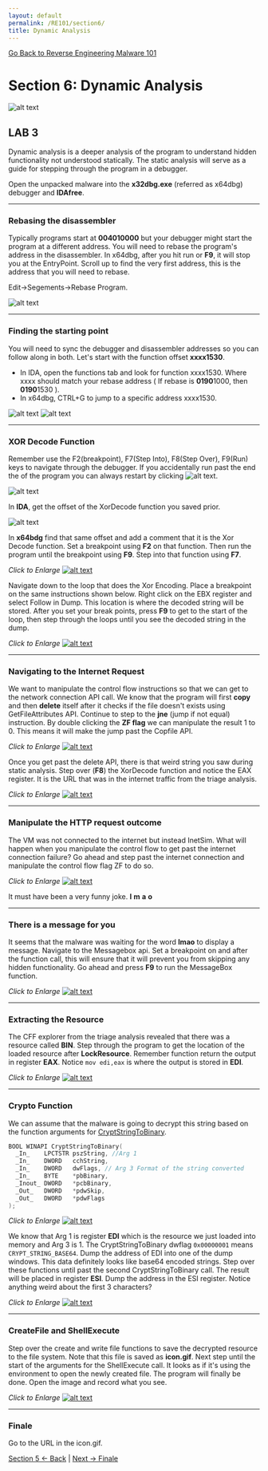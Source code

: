 ```yaml
---
layout: default
permalink: /RE101/section6/
title: Dynamic Analysis
---
```

[Go Back to Reverse Engineering Malware 101](https://securedorg.github.io/RE101/)

# Section 6: Dynamic Analysis #

![alt text](https://securedorg.github.io/RE101/images/hackerman.gif "hackerman")

## LAB 3
Dynamic analysis is a deeper analysis of the program to understand hidden functionality not understood statically. The static analysis will serve as a guide for stepping through the program in a debugger.

Open the unpacked malware into the **x32dbg.exe** (referred as x64dbg) debugger and **IDAfree**.

--- 

### Rebasing the disassembler

Typically programs start at **004010000** but your debugger might start the program at a different address. You will need to rebase the program's address in the disassembler. In x64dbg, after you hit run or **F9**, it will stop you at the EntryPoint. Scroll up to find the very first address, this is the address that you will need to rebase. 

Edit->Segements->Rebase Program.

![alt text](https://securedorg.github.io/RE101/images/dyn2.png "Victim and Sniffer")

--- 

### Finding the starting point

You will need to sync the debugger and disassembler addresses so you can follow along in both. Let's start with the function offset **xxxx1530**.
* In IDA, open the functions tab and look for function xxxx1530. Where xxxx should match your rebase address ( If rebase is **0190**1000, then **0190**1530 ).
* In x64dbg, CTRL+G to jump to a specific address xxxx1530.

![alt text](https://securedorg.github.io/RE101/images/dyn3.png "IDAmain")
![alt text](https://securedorg.github.io/RE101/images/dyn4.png "x64dbg Jump")

---

### XOR Decode Function

Remember use the F2(breakpoint), F7(Step Into), F8(Step Over), F9(Run) keys to navigate through the debugger. If you accidentally run past the end the of the program you can always restart by clicking ![alt text](https://securedorg.github.io/RE101/images/restart.png "restart").

![alt text](https://securedorg.github.io/RE101/images/dyn6.png "xordecode")

In **IDA**, get the offset of the XorDecode function you saved prior.

![alt text](https://securedorg.github.io/RE101/images/dyn8.png "xordecode")

In **x64bdg** find that same offset and add a comment that it is the Xor Decode function. Set a breakpoint using **F2** on that function. Then run the program until the breakpoint using **F9**. Step into that function using **F7**.

*Click to Enlarge*
[![alt text](https://securedorg.github.io/RE101/images/dyn5.gif "xordecode")](https://securedorg.github.io/RE101/images/dyn5.gif)

Navigate down to the loop that does the Xor Encoding. Place a breakpoint on the same instructions shown below. Right click on the EBX register and select Follow in Dump. This location is where the decoded string will be stored. After you set your break points, press **F9** to get to the start of the loop, then step through the loops until you see the decoded string in the dump.

*Click to Enlarge*
[![alt text](https://securedorg.github.io/RE101/images/dyn9.png "xordecode")](https://securedorg.github.io/RE101/images/dyn9.png)

---

### Navigating to the Internet Request

We want to manipulate the control flow instructions so that we can get to the network connection API call. We know that the program will first **copy** and then **delete** itself after it checks if the file doesn't exists using GetFileAttributes API. Continue to step to the **jne** (jump if not equal) instruction. By double clicking the **ZF flag** we can manipulate the result 1 to 0. This means it will make the jump past the Copfile API.

*Click to Enlarge*
[![alt text](https://securedorg.github.io/RE101/images/dyn10.gif "ZF Flag")](https://securedorg.github.io/RE101/images/dyn10.gif)

Once you get past the delete API, there is that weird string you saw during static analysis. Step over (**F8**) the XorDecode function and notice the EAX register. It is the URL that was in the internet traffic from the triage analysis. 

*Click to Enlarge*
[![alt text](https://securedorg.github.io/RE101/images/dyn11.png "Nav to Internet")](https://securedorg.github.io/RE101/images/dyn11.png)

---

### Manipulate the HTTP request outcome

The VM was not connected to the internet but instead InetSim. What will happen when you manipulate the control flow to get past the internet connection failure? Go ahead and step past the internet connection and manipulate the control flow flag ZF to do so.

*Click to Enlarge*
[![alt text](https://securedorg.github.io/RE101/images/dyn12.gif "Nav past Internet")](https://securedorg.github.io/RE101/images/dyn12.gif)

It must have been a very funny joke. **l** **m** **a** **o**

---

### There is a message for you

It seems that the malware was waiting for the word **lmao** to display a message. Navigate to the Messagebox api. Set a breakpoint on and after the function call, this will ensure that it will prevent you from skipping any hidden functionality. Go ahead and press **F9** to run the MessageBox function.

*Click to Enlarge*
[![alt text](https://securedorg.github.io/RE101/images/dyn13.gif "Yo this is Dope")](https://securedorg.github.io/RE101/images/dyn13.gif)

---

### Extracting the Resource

The CFF explorer from the triage analysis revealed that there was a resource called **BIN**. Step through the program to get the location of the loaded resource after **LockResource**. Remember function return the output in register **EAX**.  Notice `mov edi,eax` is where the output is stored in **EDI**.

*Click to Enlarge*
[![alt text](https://securedorg.github.io/RE101/images/dyn14.png "ResourceLoad")](https://securedorg.github.io/RE101/images/dyn14.png)

---

### Crypto Function

We can assume that the malware is going to decrypt this string based on the function arguments for [CryptStringToBinary](https://msdn.microsoft.com/en-us/library/windows/desktop/aa380285.aspx).

```C++
BOOL WINAPI CryptStringToBinary(
  _In_    LPCTSTR pszString, //Arg 1
  _In_    DWORD   cchString,
  _In_    DWORD   dwFlags, // Arg 3 Format of the string converted
  _In_    BYTE    *pbBinary,
  _Inout_ DWORD   *pcbBinary,
  _Out_   DWORD   *pdwSkip,
  _Out_   DWORD   *pdwFlags
);
```

*Click to Enlarge*
[![alt text](https://securedorg.github.io/RE101/images/dyn15.png "CryptString")](https://securedorg.github.io/RE101/images/dyn15.png)

We know that Arg 1 is register **EDI** which is the resource we just loaded into memory and Arg 3 is 1. The CryptStringToBinary dwflag `0x00000001` means `CRYPT_STRING_BASE64`. Dump the address of EDI into one of the dump windows. This data definitely looks like base64 encoded strings. Step over these functions until past the second CryptStringToBinary call. The result will be placed in register **ESI**. Dump the address in the ESI register. Notice anything weird about the first 3 characters?

*Click to Enlarge*
[![alt text](https://securedorg.github.io/RE101/images/dyn16.png "Post CryptString")](https://securedorg.github.io/RE101/images/dyn16.png)

---

### CreateFile and ShellExecute

Step over the create and write file functions to save the decrypted resource to the file system. Note that this file is saved as **icon.gif**. Next step until the start of the arguments for the ShellExecute call. It looks as if it's using the environment to open the newly created file. The program will finally be done. Open the image and record what you see.

*Click to Enlarge*
[![alt text](https://securedorg.github.io/RE101/images/dyn17.gif "ShellExecute")](https://securedorg.github.io/RE101/images/dyn17.gif)

---

### Finale

Go to the URL in the icon.gif.

[Section 5 <- Back](https://securedorg.github.io/RE101/section5) | [Next -> Finale](https://securedorg.github.io/RE101/section6.1)